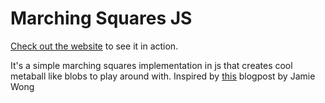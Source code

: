 # Marching Squares JS
[Check out the website]([https://](https://parade-of-marchingsquares.vercel.app/)) to see it in action.

It's a simple marching squares implementation in js that creates cool metaball like blobs to play around with. Inspired by [this](http://jamie-wong.com/2014/08/19/metaballs-and-marching-squares/) blogpost by Jamie Wong
